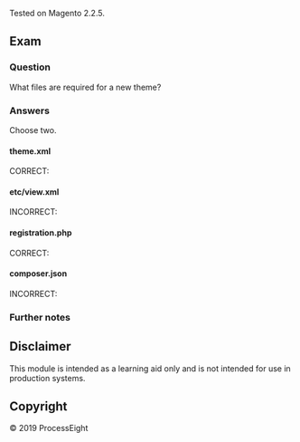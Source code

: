 Tested on Magento 2.2.5.

## Exam

### Question

What files are required for a new theme?

### Answers

Choose two.

#### theme.xml

CORRECT: 

#### etc/view.xml

INCORRECT: 

#### registration.php

CORRECT:  

#### composer.json

INCORRECT:  

### Further notes

## Disclaimer
This module is intended as a learning aid only and is not intended for use in production systems.

## Copyright
&copy; 2019 ProcessEight
